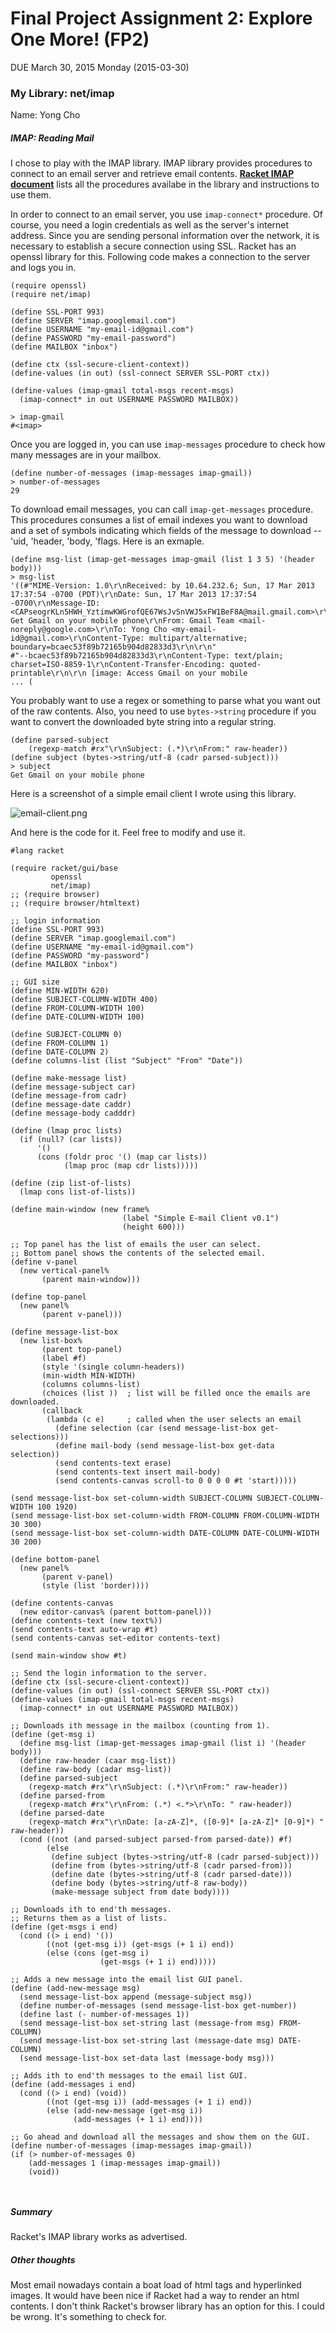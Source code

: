 # Final Project Assignment 2: Explore One More! (FP2) 
DUE March 30, 2015 Monday (2015-03-30)


### My Library: net/imap

Name: Yong Cho


##### IMAP: Reading Mail

I chose to play with the IMAP library. IMAP library provides procedures to connect to an email server and retrieve email contents. [**Racket IMAP document**][racket-imap] lists all the procedures availabe in the library and instructions to use them.

In order to connect to an email server, you use `imap-connect*` procedure. Of course, you need a login credentials as well as the server's internet address. Since you are sending personal information over the network, it is necessary to establish a secure connection using SSL. Racket has an openssl library for this. Following code makes a connection to the server and logs you in.

```
(require openssl)
(require net/imap)

(define SSL-PORT 993)
(define SERVER "imap.googlemail.com")
(define USERNAME "my-email-id@gmail.com")
(define PASSWORD "my-email-password")
(define MAILBOX "inbox")

(define ctx (ssl-secure-client-context))
(define-values (in out) (ssl-connect SERVER SSL-PORT ctx))

(define-values (imap-gmail total-msgs recent-msgs) 
  (imap-connect* in out USERNAME PASSWORD MAILBOX))
  
> imap-gmail
#<imap>
```

Once you are logged in, you can use `imap-messages` procedure to check how many messages are in your mailbox.

```
(define number-of-messages (imap-messages imap-gmail))
> number-of-messages
29

```


To download email messages, you can call `imap-get-messages` procedure. This procedures consumes a list of email indexes you want to download and a set of symbols indicating which fields of the message to download -- 'uid, 'header, 'body, 'flags. Here is an exmaple.

```
(define msg-list (imap-get-messages imap-gmail (list 1 3 5) '(header body)))
> msg-list
'((#"MIME-Version: 1.0\r\nReceived: by 10.64.232.6; Sun, 17 Mar 2013 17:37:54 -0700 (PDT)\r\nDate: Sun, 17 Mar 2013 17:37:54 -0700\r\nMessage-ID: <CAPseogrKLn5HWH_YztimwKWGrofQE67WsJvSnVWJ5xFW1BeF8A@mail.gmail.com>\r\nSubject: Get Gmail on your mobile phone\r\nFrom: Gmail Team <mail-noreply@google.com>\r\nTo: Yong Cho <my-email-id@gmail.com>\r\nContent-Type: multipart/alternative; boundary=bcaec53f89b72165b904d82833d3\r\n\r\n"
#"--bcaec53f89b72165b904d82833d3\r\nContent-Type: text/plain; charset=ISO-8859-1\r\nContent-Transfer-Encoding: quoted-printable\r\n\r\n [image: Access Gmail on your mobile 
... (

```

You probably want to use a regex or something to parse what you want out of the raw contents. Also, you need to use `bytes->string` procedure if you want to convert the downloaded byte string into a regular string.

```
(define parsed-subject
    (regexp-match #rx"\r\nSubject: (.*)\r\nFrom:" raw-header))
(define subject (bytes->string/utf-8 (cadr parsed-subject)))
> subject
Get Gmail on your mobile phone
```

Here is a screenshot of a simple email client I wrote using this library.

![email-client.png](https://raw.githubusercontent.com/YongCho/FP2/master/image/email-client.png)

And here is the code for it. Feel free to modify and use it.

```
#lang racket

(require racket/gui/base
         openssl
         net/imap)
;; (require browser)
;; (require browser/htmltext)

;; login information
(define SSL-PORT 993)
(define SERVER "imap.googlemail.com")
(define USERNAME "my-email-id@gmail.com")
(define PASSWORD "my-password")
(define MAILBOX "inbox")

;; GUI size
(define MIN-WIDTH 620)
(define SUBJECT-COLUMN-WIDTH 400)
(define FROM-COLUMN-WIDTH 100)
(define DATE-COLUMN-WIDTH 100)

(define SUBJECT-COLUMN 0)
(define FROM-COLUMN 1)
(define DATE-COLUMN 2)
(define columns-list (list "Subject" "From" "Date"))

(define make-message list)
(define message-subject car)
(define message-from cadr)
(define message-date caddr)
(define message-body cadddr)

(define (lmap proc lists)
  (if (null? (car lists))
      '()
      (cons (foldr proc '() (map car lists))
            (lmap proc (map cdr lists)))))

(define (zip list-of-lists)
  (lmap cons list-of-lists))

(define main-window (new frame%
                         (label "Simple E-mail Client v0.1")
                         (height 600)))

;; Top panel has the list of emails the user can select.
;; Bottom panel shows the contents of the selected email.
(define v-panel
  (new vertical-panel%
       (parent main-window)))

(define top-panel
  (new panel%
       (parent v-panel)))

(define message-list-box
  (new list-box%
       (parent top-panel)
       (label #f)
       (style '(single column-headers))
       (min-width MIN-WIDTH)
       (columns columns-list)
       (choices (list ))  ; list will be filled once the emails are downloaded.
       (callback 
        (lambda (c e)     ; called when the user selects an email
          (define selection (car (send message-list-box get-selections)))
          (define mail-body (send message-list-box get-data selection))
          (send contents-text erase)
          (send contents-text insert mail-body)
          (send contents-canvas scroll-to 0 0 0 0 #t 'start)))))
 
(send message-list-box set-column-width SUBJECT-COLUMN SUBJECT-COLUMN-WIDTH 100 1920)
(send message-list-box set-column-width FROM-COLUMN FROM-COLUMN-WIDTH 30 300)
(send message-list-box set-column-width DATE-COLUMN DATE-COLUMN-WIDTH 30 200)

(define bottom-panel
  (new panel%
       (parent v-panel)
       (style (list 'border))))

(define contents-canvas
  (new editor-canvas% (parent bottom-panel)))
(define contents-text (new text%))
(send contents-text auto-wrap #t)
(send contents-canvas set-editor contents-text)

(send main-window show #t)

;; Send the login information to the server.
(define ctx (ssl-secure-client-context))
(define-values (in out) (ssl-connect SERVER SSL-PORT ctx))
(define-values (imap-gmail total-msgs recent-msgs) 
  (imap-connect* in out USERNAME PASSWORD MAILBOX))

;; Downloads ith message in the mailbox (counting from 1).
(define (get-msg i)
  (define msg-list (imap-get-messages imap-gmail (list i) '(header body)))
  (define raw-header (caar msg-list))
  (define raw-body (cadar msg-list))
  (define parsed-subject
    (regexp-match #rx"\r\nSubject: (.*)\r\nFrom:" raw-header))
  (define parsed-from
    (regexp-match #rx"\r\nFrom: (.*) <.*>\r\nTo: " raw-header))
  (define parsed-date
    (regexp-match #rx"\r\nDate: [a-zA-Z]*, ([0-9]* [a-zA-Z]* [0-9]*) " raw-header))
  (cond ((not (and parsed-subject parsed-from parsed-date)) #f)
        (else         
         (define subject (bytes->string/utf-8 (cadr parsed-subject)))
         (define from (bytes->string/utf-8 (cadr parsed-from)))
         (define date (bytes->string/utf-8 (cadr parsed-date)))
         (define body (bytes->string/utf-8 raw-body))
         (make-message subject from date body))))

;; Downloads ith to end'th messages.
;; Returns them as a list of lists.
(define (get-msgs i end)
  (cond ((> i end) '())
        ((not (get-msg i)) (get-msgs (+ 1 i) end))
        (else (cons (get-msg i)
                    (get-msgs (+ 1 i) end)))))

;; Adds a new message into the email list GUI panel.
(define (add-new-message msg)
  (send message-list-box append (message-subject msg))
  (define number-of-messages (send message-list-box get-number))
  (define last (- number-of-messages 1))
  (send message-list-box set-string last (message-from msg) FROM-COLUMN)
  (send message-list-box set-string last (message-date msg) DATE-COLUMN)
  (send message-list-box set-data last (message-body msg)))

;; Adds ith to end'th messages to the email list GUI.
(define (add-messages i end)
  (cond ((> i end) (void))
        ((not (get-msg i)) (add-messages (+ 1 i) end))
        (else (add-new-message (get-msg i))
              (add-messages (+ 1 i) end))))

;; Go ahead and download all the messages and show them on the GUI.
(define number-of-messages (imap-messages imap-gmail))
(if (> number-of-messages 0)
    (add-messages 1 (imap-messages imap-gmail))
    (void))



```

##### Summary
Racket's IMAP library works as advertised.


##### Other thoughts
Most email nowadays contain a boat load of html tags and hyperlinked images. It would have been nice if Racket had a way to render an html contents. I don't think Racket's browser library has an option for this. I could be wrong. It's something to check for.


<!-- Links -->
[racket-imap]: http://pkg-build.racket-lang.org/doc/net/imap.html#%28def._%28%28lib._net%2Fimap..rkt%29._imap-get-messages%29%29